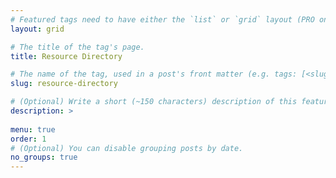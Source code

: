 ```yaml
---
# Featured tags need to have either the `list` or `grid` layout (PRO only).
layout: grid

# The title of the tag's page.
title: Resource Directory

# The name of the tag, used in a post's front matter (e.g. tags: [<slug>]).
slug: resource-directory

# (Optional) Write a short (~150 characters) description of this featured tag.
description: >
 
menu: true
order: 1
# (Optional) You can disable grouping posts by date.
no_groups: true
---
```

